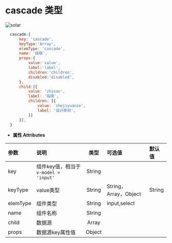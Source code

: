 # cascade 类型
![solar](/ui/docs/images/cascade.png)
``` js
  cascade:{
      key: 'cascade',
      keyType:'Array',
      elemType: 'cascade',
      name: '级联',
      props:{
          value:'value',
          label:'label', 
          children:'children',   
          disabled:'disabled',    
      },
      child:[{
          value: 'zhinan',
          label: '指南',
          children: [{
              value: 'shejiyuanze',
              label: '设计原则',
          }]
      }],
  }
```
- **属性 Attributes**

| 参数        | 说明       | 类型  | 可选值  | 默认值  |
| :------------- |:-------------| :-----:| :-----|:-----|
| key  | 组件key值，相当于`v-model = 'input'` | String |  |  |
| keyType | value类型    |    String | String，Array，Object | String |
| elemType      | 组件类型      |   String | input,select |  |
| name | 组件名称      |    String |  |  |
| child | 数据源      |    Array |  |  |
| props | 数据源key属性值      |    Object |  |  |
